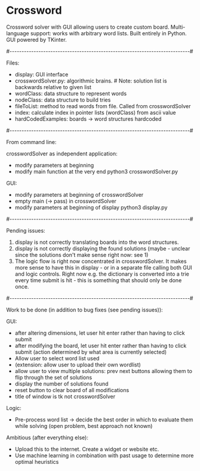# Crossword
Crossword solver with GUI allowing users to create custom board. Multi-language support: works with arbitrary word lists. Built entirely in Python. GUI powered by TKinter. 

#---------------------------------------------------------------------------#

Files: 
- display: GUI interface
- crosswordSolver.py: algorithmic brains. # Note: solution list is backwards relative to given list
- wordClass: data structure to represent words
- nodeClass: data structure to build tries
- fileToList: method to read words from file. Called from crosswordSolver
- index: calculate index in pointer lists (wordClass) from ascii value
- hardCodedExamples: boards -> word structures hardcoded 

#---------------------------------------------------------------------------#

From command line: 

crosswordSolver as independent application: 
- modify parameters at beginning 
- modify main function at the very end 
python3 crosswordSolver.py 

GUI:
- modify parameters at beginning of crosswordSolver
- empty main (-> pass) in crosswordSolver
- modify parameters at beginning of display
python3 display.py 

#---------------------------------------------------------------------------#

Pending issues: 
1) display is not correctly translating boards into the word structures. 
2) display is not correctly displaying the found solutions (maybe - unclear since the solutions don't make sense right now: see 1)
3) The logic flow is right now concentrated in crosswordSolver. It makes more sense to have this in display - or in a separate file calling both GUI and logic controls. Right now e.g. the dictionary is converted into a trie every time submit is hit - this is something that should only be done once. 

#---------------------------------------------------------------------------#

Work to be done (in addition to bug fixes (see pending issues)): 

GUI:
- after altering dimensions, let user hit enter rather than having to click submit 
- after modifying the board, let user hit enter rather than having to click submit 
(action determined by what area is currently selected)
- Allow user to select word list used
- (extension: allow user to upload their own wordlist)
- allow user to view multiple solutions: prev next buttons allowing them to flip through the set of solutions 
- display the number of solutions found
- reset button to clear board of all modifications 
- title of window is tk not crosswordSolver

Logic: 
- Pre-process word list -> decide the best order in which to evaluate them while solving (open problem, best approach not known)

Ambitious (after everything else):
- Upload this to the internet. Create a widget or website etc. 
- Use machine learning in combination with past usage to determine more optimal heuristics

